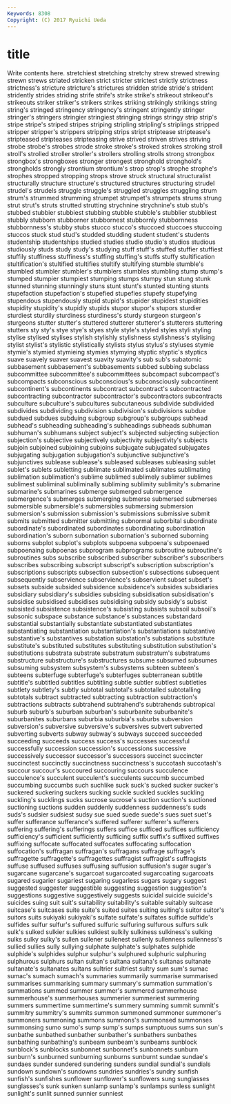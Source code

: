 ```yaml
---
Keywords: 8308 
Copyright: (C) 2017 Ryuichi Ueda
---
```


# title

Write contents here.
 stretchiest stretching stretchy strew strewed
strewing strewn strews striated stricken strict stricter strictest strictly strictness
strictness's stricture stricture's strictures stridden stride stride's strident stridently strides
striding strife strife's strike strike's strikeout strikeout's strikeouts striker striker's
strikers strikes striking strikingly strikings string string's stringed stringency stringency's
stringent stringently stringer stringer's stringers stringier stringiest stringing strings stringy
strip strip's stripe stripe's striped stripes striping stripling stripling's striplings
stripped stripper stripper's strippers stripping strips stript striptease striptease's stripteased
stripteases stripteasing strive strived striven strives striving strobe strobe's strobes
strode stroke stroke's stroked strokes stroking stroll stroll's strolled stroller
stroller's strollers strolling strolls strong strongbox strongbox's strongboxes stronger strongest
stronghold stronghold's strongholds strongly strontium strontium's strop strop's strophe strophe's
strophes stropped stropping strops strove struck structural structuralist structurally structure
structure's structured structures structuring strudel strudel's strudels struggle struggle's struggled
struggles struggling strum strum's strummed strumming strumpet strumpet's strumpets strums
strung strut strut's struts strutted strutting strychnine strychnine's stub stub's
stubbed stubbier stubbiest stubbing stubble stubble's stubblier stubbliest stubbly stubborn
stubborner stubbornest stubbornly stubbornness stubbornness's stubby stubs stucco stucco's stuccoed
stuccoes stuccoing stuccos stuck stud stud's studded studding student student's
students studentship studentships studied studies studio studio's studios studious studiously
studs study study's studying stuff stuff's stuffed stuffier stuffiest stuffily
stuffiness stuffiness's stuffing stuffing's stuffs stuffy stultification stultification's stultified stultifies
stultify stultifying stumble stumble's stumbled stumbler stumbler's stumblers stumbles stumbling
stump stump's stumped stumpier stumpiest stumping stumps stumpy stun stung
stunk stunned stunning stunningly stuns stunt stunt's stunted stunting stunts
stupefaction stupefaction's stupefied stupefies stupefy stupefying stupendous stupendously stupid stupid's
stupider stupidest stupidities stupidity stupidity's stupidly stupids stupor stupor's stupors
sturdier sturdiest sturdily sturdiness sturdiness's sturdy sturgeon sturgeon's sturgeons stutter
stutter's stuttered stutterer stutterer's stutterers stuttering stutters sty sty's stye
stye's styes style style's styled styles styli styling stylise stylised
stylises stylish stylishly stylishness stylishness's stylising stylist stylist's stylistic stylistically
stylists stylus stylus's styluses stymie stymie's stymied stymieing stymies stymying
styptic styptic's styptics suave suavely suaver suavest suavity suavity's sub
sub's subatomic subbasement subbasement's subbasements subbed subbing subclass subcommittee subcommittee's
subcommittees subcompact subcompact's subcompacts subconscious subconscious's subconsciously subcontinent subcontinent's subcontinents
subcontract subcontract's subcontracted subcontracting subcontractor subcontractor's subcontractors subcontracts subculture subculture's
subcultures subcutaneous subdivide subdivided subdivides subdividing subdivision subdivision's subdivisions subdue
subdued subdues subduing subgroup subgroup's subgroups subhead subhead's subheading subheading's
subheadings subheads subhuman subhuman's subhumans subject subject's subjected subjecting subjection
subjection's subjective subjectively subjectivity subjectivity's subjects subjoin subjoined subjoining subjoins
subjugate subjugated subjugates subjugating subjugation subjugation's subjunctive subjunctive's subjunctives sublease
sublease's subleased subleases subleasing sublet sublet's sublets subletting sublimate sublimated
sublimates sublimating sublimation sublimation's sublime sublimed sublimely sublimer sublimes sublimest
subliminal subliminally subliming sublimity sublimity's submarine submarine's submarines submerge submerged
submergence submergence's submerges submerging submerse submersed submerses submersible submersible's submersibles
submersing submersion submersion's submission submission's submissions submissive submit submits submitted
submitter submitting subnormal suborbital subordinate subordinate's subordinated subordinates subordinating subordination
subordination's suborn subornation subornation's suborned suborning suborns subplot subplot's subplots
subpoena subpoena's subpoenaed subpoenaing subpoenas subprogram subprograms subroutine subroutine's subroutines
subs subscribe subscribed subscriber subscriber's subscribers subscribes subscribing subscript subscript's
subscription subscription's subscriptions subscripts subsection subsection's subsections subsequent subsequently subservience
subservience's subservient subset subset's subsets subside subsided subsidence subsidence's subsides
subsidiaries subsidiary subsidiary's subsidies subsiding subsidisation subsidisation's subsidise subsidised subsidises
subsidising subsidy subsidy's subsist subsisted subsistence subsistence's subsisting subsists subsoil
subsoil's subsonic subspace substance substance's substances substandard substantial substantially substantiate
substantiated substantiates substantiating substantiation substantiation's substantiations substantive substantive's substantives substation
substation's substations substitute substitute's substituted substitutes substituting substitution substitution's substitutions
substrata substrate substratum substratum's substratums substructure substructure's substructures subsume subsumed
subsumes subsuming subsystem subsystem's subsystems subteen subteen's subteens subterfuge subterfuge's
subterfuges subterranean subtitle subtitle's subtitled subtitles subtitling subtle subtler subtlest
subtleties subtlety subtlety's subtly subtotal subtotal's subtotalled subtotalling subtotals subtract
subtracted subtracting subtraction subtraction's subtractions subtracts subtrahend subtrahend's subtrahends subtropical
suburb suburb's suburban suburban's suburbanite suburbanite's suburbanites suburbans suburbia suburbia's
suburbs subversion subversion's subversive subversive's subversives subvert subverted subverting subverts
subway subway's subways succeed succeeded succeeding succeeds success success's successes
successful successfully succession succession's successions successive successively successor successor's successors
succinct succincter succinctest succinctly succinctness succinctness's succotash succotash's succour succour's
succoured succouring succours succulence succulence's succulent succulent's succulents succumb succumbed
succumbing succumbs such suchlike suck suck's sucked sucker sucker's suckered
suckering suckers sucking suckle suckled suckles suckling suckling's sucklings sucks
sucrose sucrose's suction suction's suctioned suctioning suctions sudden suddenly suddenness
suddenness's suds suds's sudsier sudsiest sudsy sue sued suede suede's
sues suet suet's suffer sufferance sufferance's suffered sufferer sufferer's sufferers
suffering suffering's sufferings suffers suffice sufficed suffices sufficiency sufficiency's sufficient
sufficiently sufficing suffix suffix's suffixed suffixes suffixing suffocate suffocated suffocates
suffocating suffocation suffocation's suffragan suffragan's suffragans suffrage suffrage's suffragette suffragette's
suffragettes suffragist suffragist's suffragists suffuse suffused suffuses suffusing suffusion suffusion's
sugar sugar's sugarcane sugarcane's sugarcoat sugarcoated sugarcoating sugarcoats sugared sugarier
sugariest sugaring sugarless sugars sugary suggest suggested suggester suggestible suggesting
suggestion suggestion's suggestions suggestive suggestively suggests suicidal suicide suicide's suicides
suing suit suit's suitability suitability's suitable suitably suitcase suitcase's suitcases
suite suite's suited suites suiting suiting's suitor suitor's suitors suits
sukiyaki sukiyaki's sulfate sulfate's sulfates sulfide sulfide's sulfides sulfur sulfur's
sulfured sulfuric sulfuring sulfurous sulfurs sulk sulk's sulked sulkier sulkies
sulkiest sulkily sulkiness sulkiness's sulking sulks sulky sulky's sullen sullener
sullenest sullenly sullenness sullenness's sullied sullies sully sullying sulphate sulphate's
sulphates sulphide sulphide's sulphides sulphur sulphur's sulphured sulphuric sulphuring sulphurous
sulphurs sultan sultan's sultana sultana's sultanas sultanate sultanate's sultanates sultans
sultrier sultriest sultry sum sum's sumac sumac's sumach sumach's summaries
summarily summarise summarised summarises summarising summary summary's summation summation's summations
summed summer summer's summered summerhouse summerhouse's summerhouses summerier summeriest summering
summers summertime summertime's summery summing summit summit's summitry summitry's summits
summon summoned summoner summoner's summoners summoning summons summons's summonsed summonses
summonsing sumo sumo's sump sump's sumps sumptuous sums sun sun's
sunbathe sunbathed sunbather sunbather's sunbathers sunbathes sunbathing sunbathing's sunbeam sunbeam's
sunbeams sunblock sunblock's sunblocks sunbonnet sunbonnet's sunbonnets sunburn sunburn's sunburned
sunburning sunburns sunburnt sundae sundae's sundaes sunder sundered sundering sunders
sundial sundial's sundials sundown sundown's sundowns sundries sundries's sundry sunfish
sunfish's sunfishes sunflower sunflower's sunflowers sung sunglasses sunglasses's sunk sunken
sunlamp sunlamp's sunlamps sunless sunlight sunlight's sunlit sunned sunnier sunniest
